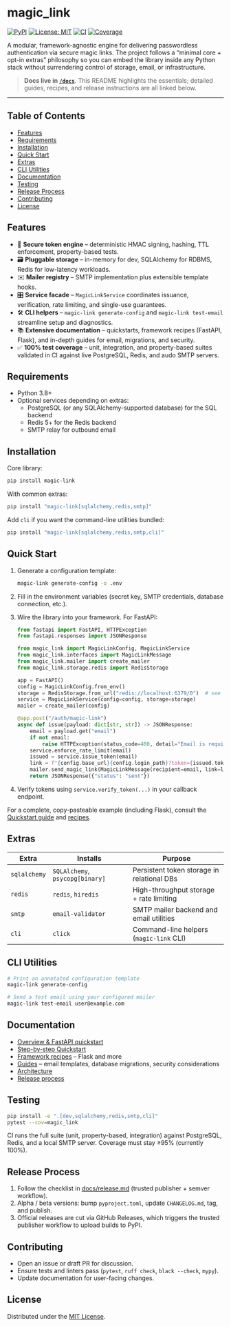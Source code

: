 # magic_link

[![PyPI](https://img.shields.io/pypi/v/magic-link.svg)](https://pypi.org/project/magic-link/)
[![License: MIT](https://img.shields.io/badge/License-MIT-yellow.svg)](LICENSE)
[![CI](https://github.com/h8v6/magic-link/actions/workflows/ci.yml/badge.svg)](https://github.com/h8v6/magic-link/actions/workflows/ci.yml)
[![Coverage](https://img.shields.io/badge/Coverage-100%25-brightgreen.svg)](#testing)

A modular, framework-agnostic engine for delivering passwordless authentication via secure magic links. The project follows a “minimal core + opt-in extras” philosophy so you can embed the library inside any Python stack without surrendering control of storage, email, or infrastructure.

> **Docs live in [`/docs`](docs/)**. This README highlights the essentials; detailed guides, recipes, and release instructions are all linked below.

---

## Table of Contents

- [Features](#features)
- [Requirements](#requirements)
- [Installation](#installation)
- [Quick Start](#quick-start)
- [Extras](#extras)
- [CLI Utilities](#cli-utilities)
- [Documentation](#documentation)
- [Testing](#testing)
- [Release Process](#release-process)
- [Contributing](#contributing)
- [License](#license)

## Features

- 🔐 **Secure token engine** – deterministic HMAC signing, hashing, TTL enforcement, property-based tests.
- 🗃️ **Pluggable storage** – in-memory for dev, SQLAlchemy for RDBMS, Redis for low-latency workloads.
- ✉️ **Mailer registry** – SMTP implementation plus extensible template hooks.
- 🎛️ **Service facade** – `MagicLinkService` coordinates issuance, verification, rate limiting, and single-use guarantees.
- 🛠️ **CLI helpers** – `magic-link generate-config` and `magic-link test-email` streamline setup and diagnostics.
- 📚 **Extensive documentation** – quickstarts, framework recipes (FastAPI, Flask), and in-depth guides for email, migrations, and security.
- ✅ **100% test coverage** – unit, integration, and property-based suites validated in CI against live PostgreSQL, Redis, and audo SMTP servers.

## Requirements

- Python 3.8+
- Optional services depending on extras:
  - PostgreSQL (or any SQLAlchemy-supported database) for the SQL backend
  - Redis 5+ for the Redis backend
  - SMTP relay for outbound email

## Installation

Core library:

```bash
pip install magic-link
```

With common extras:

```bash
pip install "magic-link[sqlalchemy,redis,smtp]"
```

Add `cli` if you want the command-line utilities bundled:

```bash
pip install "magic-link[sqlalchemy,redis,smtp,cli]"
```

## Quick Start

1. Generate a configuration template:
   ```bash
   magic-link generate-config -o .env
   ```
2. Fill in the environment variables (secret key, SMTP credentials, database connection, etc.).
3. Wire the library into your framework. For FastAPI:

   ```python
   from fastapi import FastAPI, HTTPException
   from fastapi.responses import JSONResponse

   from magic_link import MagicLinkConfig, MagicLinkService
   from magic_link.interfaces import MagicLinkMessage
   from magic_link.mailer import create_mailer
   from magic_link.storage.redis import RedisStorage

   app = FastAPI()
   config = MagicLinkConfig.from_env()
   storage = RedisStorage.from_url("redis://localhost:6379/0")  # see docs for helper
   service = MagicLinkService(config=config, storage=storage)
   mailer = create_mailer(config)

   @app.post("/auth/magic-link")
   async def issue(payload: dict[str, str]) -> JSONResponse:
       email = payload.get("email")
       if not email:
           raise HTTPException(status_code=400, detail="Email is required")
       service.enforce_rate_limit(email)
       issued = service.issue_token(email)
       link = f"{config.base_url}{config.login_path}?token={issued.token}"
       mailer.send_magic_link(MagicLinkMessage(recipient=email, link=link, subject="Sign in", expires_at=issued.expires_at))
       return JSONResponse({"status": "sent"})
   ```

4. Verify tokens using `service.verify_token(...)` in your callback endpoint.

For a complete, copy-pasteable example (including Flask), consult the [Quickstart guide](docs/quickstart.md) and [recipes](docs/recipes/).

## Extras

| Extra        | Installs            | Purpose                                          |
|--------------|--------------------|--------------------------------------------------|
| `sqlalchemy` | `SQLAlchemy`, `psycopg[binary]` | Persistent token storage in relational DBs |
| `redis`      | `redis`, `hiredis`  | High-throughput storage + rate limiting          |
| `smtp`       | `email-validator`   | SMTP mailer backend and email utilities          |
| `cli`        | `click`             | Command-line helpers (`magic-link` CLI)          |

## CLI Utilities

```bash
# Print an annotated configuration template
magic-link generate-config

# Send a test email using your configured mailer
magic-link test-email user@example.com
```

## Documentation

- [Overview & FastAPI quickstart](docs/README.md)
- [Step-by-step Quickstart](docs/quickstart.md)
- [Framework recipes](docs/recipes/) – Flask and more
- [Guides](docs/guides/) – email templates, database migrations, security considerations
- [Architecture](docs/architecture.md)
- [Release process](docs/release.md)

## Testing

```bash
pip install -e ".[dev,sqlalchemy,redis,smtp,cli]"
pytest --cov=magic_link
```

CI runs the full suite (unit, property-based, integration) against PostgreSQL, Redis, and a local SMTP server. Coverage must stay ≥95% (currently 100%).

## Release Process

1. Follow the checklist in [docs/release.md](docs/release.md) (trusted publisher + semver workflow).
2. Alpha / beta versions: bump `pyproject.toml`, update `CHANGELOG.md`, tag, and publish.
3. Official releases are cut via GitHub Releases, which triggers the trusted publisher workflow to upload builds to PyPI.

## Contributing

- Open an issue or draft PR for discussion.
- Ensure tests and linters pass (`pytest`, `ruff check`, `black --check`, `mypy`).
- Update documentation for user-facing changes.

## License

Distributed under the [MIT License](LICENSE).
